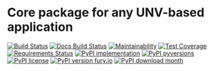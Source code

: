 # Core package for any UNV-based application

[![Build Status](https://readthedocs.org/projects/unv_app/badge/?version=latest&style=flat)](https://readthedocs.org/projects/unv_app)
[![Docs Build Status](https://travis-ci.org/c137digital/unv_app.svg?branch=master)](https://travis-ci.org/c137digital/unv_app)
[![Maintainability](https://api.codeclimate.com/v1/badges/68b47ceb384c9b705a5b/maintainability)](https://codeclimate.com/github/c137digital/unv_app/maintainability)
[![Test Coverage](https://api.codeclimate.com/v1/badges/68b47ceb384c9b705a5b/test_coverage)](https://codeclimate.com/github/c137digital/unv_app/test_coverage)
[![Requirements Status](https://requires.io/github/c137digital/unv_app/requirements.svg?branch=master)](https://requires.io/github/c137digital/unv_app/requirements/?branch=master)
[![PyPI implementation](https://img.shields.io/pypi/implementation/unv_app.svg)](https://pypi.python.org/pypi/unv_app/)
[![PyPI pyversions](https://img.shields.io/pypi/pyversions/unv_app.svg)](https://pypi.python.org/pypi/unv_app/)
[![PyPI license](https://img.shields.io/pypi/l/unv_app.svg)](https://pypi.python.org/pypi/unv_app/)
[![PyPI version fury.io](https://badge.fury.io/py/unv.app.svg)](https://pypi.python.org/pypi/unv_app/)
[![PyPI download month](https://img.shields.io/pypi/dm/unv_app.svg)](https://pypi.python.org/pypi/unv_app/)
